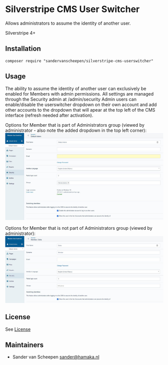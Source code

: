 # Silverstripe CMS User Switcher

Allows administrators to assume the identity of another user.

Silverstripe 4+

## Installation
```
composer require "sandervanscheepen/silverstripe-cms-userswitcher"
```

## Usage
The ability to assume the identity of another user can exclusively be enabled for Members with admin permissions.
All settings are managed through the Security admin at /admin/security
Admin users can enable/disable the userswitcher dropdown on their own account and add other accounts to the dropdown that will apear at the top left of the CMS interface (refresh needed after activation).

Options for Member that is part of Administrators group (viewed by administrator - also note the added dropdown in the top left corner):
![Settings for a Member record that is part of Administrators group](/docs/images/screen_security_admin.jpg?raw=true "Settings for a Member record that is part of Administrators group")

Options for Member that is not part of Administrators group (viewed by administrator):
![Settings for a Member record that is not part of Administrators group](/docs/images/screen_security_nonadmin.jpg?raw=true "Settings for a Member record that is not part of Administrators group")


## License
See [License](license.md)

## Maintainers
 * Sander van Scheepen <sander@hamaka.nl>
